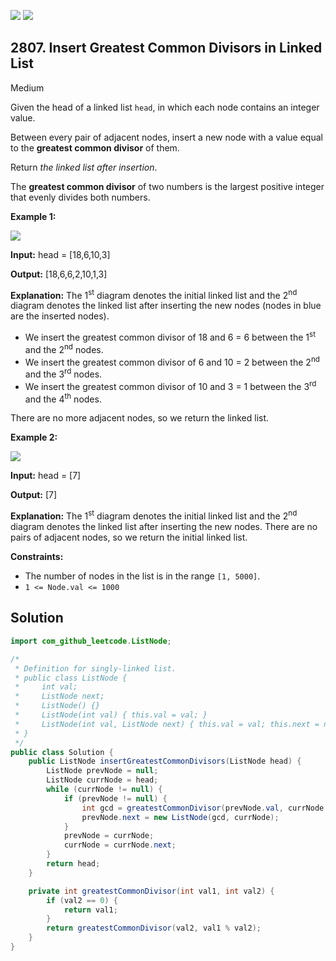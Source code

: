 [![](https://img.shields.io/github/stars/javadev/LeetCode-in-Java?label=Stars&style=flat-square)](https://github.com/javadev/LeetCode-in-Java)
[![](https://img.shields.io/github/forks/javadev/LeetCode-in-Java?label=Fork%20me%20on%20GitHub%20&style=flat-square)](https://github.com/javadev/LeetCode-in-Java/fork)

## 2807\. Insert Greatest Common Divisors in Linked List

Medium

Given the head of a linked list `head`, in which each node contains an integer value.

Between every pair of adjacent nodes, insert a new node with a value equal to the **greatest common divisor** of them.

Return _the linked list after insertion_.

The **greatest common divisor** of two numbers is the largest positive integer that evenly divides both numbers.

**Example 1:**

![](https://assets.leetcode.com/uploads/2023/07/18/ex1_copy.png)

**Input:** head = [18,6,10,3]

**Output:** [18,6,6,2,10,1,3]

**Explanation:** The 1<sup>st</sup> diagram denotes the initial linked list and the 2<sup>nd</sup> diagram denotes the linked list after inserting the new nodes (nodes in blue are the inserted nodes). 

- We insert the greatest common divisor of 18 and 6 = 6 between the 1<sup>st</sup> and the 2<sup>nd</sup> nodes. 
- We insert the greatest common divisor of 6 and 10 = 2 between the 2<sup>nd</sup> and the 3<sup>rd</sup> nodes. 
- We insert the greatest common divisor of 10 and 3 = 1 between the 3<sup>rd</sup> and the 4<sup>th</sup> nodes. 

There are no more adjacent nodes, so we return the linked list.

**Example 2:**

![](https://assets.leetcode.com/uploads/2023/07/18/ex2_copy1.png)

**Input:** head = [7]

**Output:** [7]

**Explanation:** The 1<sup>st</sup> diagram denotes the initial linked list and the 2<sup>nd</sup> diagram denotes the linked list after inserting the new nodes. There are no pairs of adjacent nodes, so we return the initial linked list.

**Constraints:**

*   The number of nodes in the list is in the range `[1, 5000]`.
*   `1 <= Node.val <= 1000`

## Solution

```java
import com_github_leetcode.ListNode;

/*
 * Definition for singly-linked list.
 * public class ListNode {
 *     int val;
 *     ListNode next;
 *     ListNode() {}
 *     ListNode(int val) { this.val = val; }
 *     ListNode(int val, ListNode next) { this.val = val; this.next = next; }
 * }
 */
public class Solution {
    public ListNode insertGreatestCommonDivisors(ListNode head) {
        ListNode prevNode = null;
        ListNode currNode = head;
        while (currNode != null) {
            if (prevNode != null) {
                int gcd = greatestCommonDivisor(prevNode.val, currNode.val);
                prevNode.next = new ListNode(gcd, currNode);
            }
            prevNode = currNode;
            currNode = currNode.next;
        }
        return head;
    }

    private int greatestCommonDivisor(int val1, int val2) {
        if (val2 == 0) {
            return val1;
        }
        return greatestCommonDivisor(val2, val1 % val2);
    }
}
```